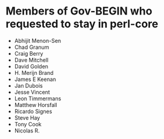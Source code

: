 # Members of Gov-BEGIN who requested to stay in perl-core

* Abhijit Menon-Sen
* Chad Granum
* Craig Berry
* Dave Mitchell
* David Golden
* H. Merijn Brand
* James E Keenan
* Jan Dubois
* Jesse Vincent
* Leon Timmermans
* Matthew Horsfall
* Ricardo Signes
* Steve Hay
* Tony Cook
* Nicolas R.
